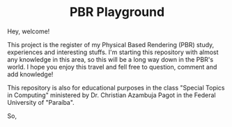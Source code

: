 <center> <h1>PBR Playground</h1> </center>

Hey, welcome! 

This project is the register of my Physical Based Rendering (PBR) study, experiences and interesting stuffs. I'm starting this repository with almost any knowledge in this area, so this will be a long way down in the PBR's world. I hope you enjoy this travel and fell free to question, comment and  add knowledge! 

This repository is also for educational purposes in the class "Special Topics in Computing" ministered by Dr. Christian Azambuja Pagot in the  Federal University of "Paraíba".

So, 
<!--stackedit_data:
eyJoaXN0b3J5IjpbLTI5MzQ2MTE2N119
-->